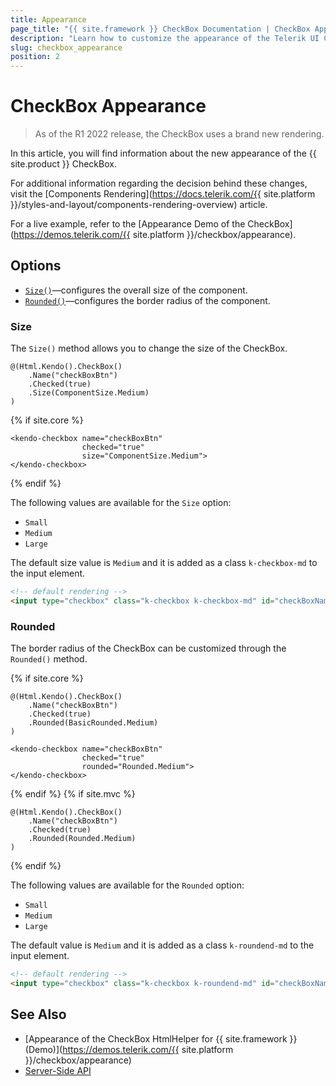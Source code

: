 ```yaml
---
title: Appearance
page_title: "{{ site.framework }} CheckBox Documentation | CheckBox Appearance"
description: "Learn how to customize the appearance of the Telerik UI CheckBox HtmlHelper for {{ site.framework }}."
slug: checkbox_appearance
position: 2
---
```


# CheckBox Appearance

> As of the R1 2022 release, the CheckBox uses a brand new rendering.

In this article, you will find information about the new appearance of the {{ site.product }} CheckBox.

For additional information regarding the decision behind these changes, visit the [Components Rendering](https://docs.telerik.com/{{ site.platform }}/styles-and-layout/components-rendering-overview) article.

For a live example, refer to the [Appearance Demo of the CheckBox](https://demos.telerik.com/{{ site.platform }}/checkbox/appearance).

## Options

- [`Size()`](#size)—configures the overall size of the component.
- [`Rounded()`](#rounded)—configures the border radius of the component.

### Size

The `Size()` method allows you to change the size of the CheckBox.

```HtmlHelper
@(Html.Kendo().CheckBox()
    .Name("checkBoxBtn")
    .Checked(true)
    .Size(ComponentSize.Medium)
)
```
{% if site.core %}
```TagHelper
<kendo-checkbox name="checkBoxBtn"
                checked="true"
                size="ComponentSize.Medium">
</kendo-checkbox>
```
{% endif %}

The following values are available for the `Size` option:

- `Small`
- `Medium`
- `Large`

The default size value is `Medium` and it is added as a class `k-checkbox-md` to the input element.

```html
<!-- default rendering -->
<input type="checkbox" class="k-checkbox k-checkbox-md" id="checkBoxName"/>
```

### Rounded

The border radius of the CheckBox can be customized through the `Rounded()` method.

{% if site.core %}
```HtmlHelper
@(Html.Kendo().CheckBox()
    .Name("checkBoxBtn")
    .Checked(true)
    .Rounded(BasicRounded.Medium)
)
```
```TagHelper
<kendo-checkbox name="checkBoxBtn"
                checked="true"
                rounded="Rounded.Medium">
</kendo-checkbox>
```
{% endif %}
{% if site.mvc %}
```
@(Html.Kendo().CheckBox()
    .Name("checkBoxBtn")
    .Checked(true)
    .Rounded(Rounded.Medium)
)
```
{% endif %}

The following values are available for the `Rounded` option:

- `Small`
- `Medium`
- `Large`

The default value is `Medium` and it is added as a class `k-roundend-md` to the input element.

```html
<!-- default rendering -->
<input type="checkbox" class="k-checkbox k-roundend-md" id="checkBoxName"/>
```

## See Also

* [Appearance of the CheckBox HtmlHelper for {{ site.framework }} (Demo)](https://demos.telerik.com/{{ site.platform }}/checkbox/appearance)
* [Server-Side API](/api/checkbox)
